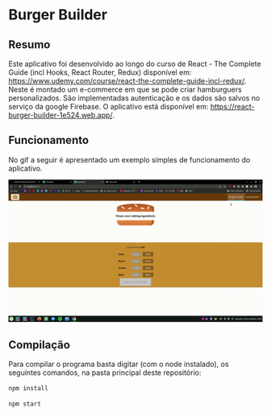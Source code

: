 # Burger Builder

## Resumo
Este aplicativo foi desenvolvido ao longo do curso de React - The Complete Guide (incl Hooks, React Router, Redux) disponível em: 
 https://www.udemy.com/course/react-the-complete-guide-incl-redux/. Neste é montado um e-commerce em que se pode criar hamburguers personalizados. São implementadas autenticação e os dados são salvos no serviço da google Firebase. O aplicativo está disponível em: https://react-burger-builder-1e524.web.app/.

## Funcionamento

No gif a seguir é apresentado um exemplo simples de funcionamento do aplicativo.


![Funcionamento burger-builder](/gifs/funcionamento.gif)

## Compilação

Para compilar o programa basta digitar (com o node instalado), os seguintes comandos, na pasta principal deste repositório:

~~~bash
npm install 
~~~
~~~bash
npm start 
~~~
